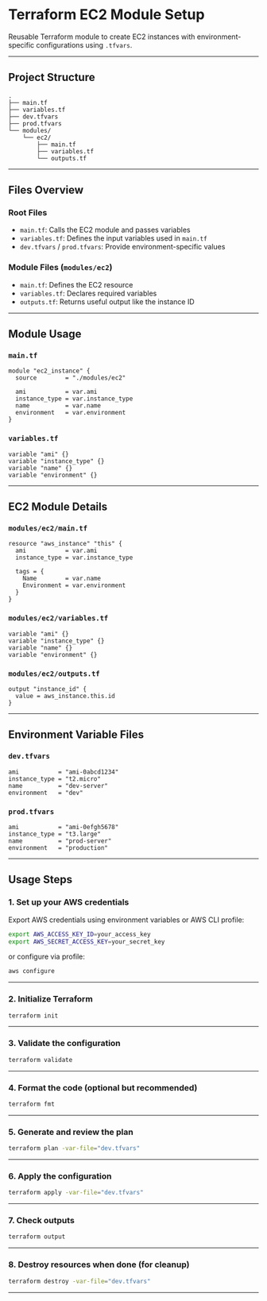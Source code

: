 # Terraform EC2 Module Setup

Reusable Terraform module to create EC2 instances with environment-specific configurations using `.tfvars`.

---

## Project Structure

```
.
├── main.tf
├── variables.tf
├── dev.tfvars
├── prod.tfvars
└── modules/
    └── ec2/
        ├── main.tf
        ├── variables.tf
        └── outputs.tf
```

---

## Files Overview

### Root Files

- `main.tf`: Calls the EC2 module and passes variables
- `variables.tf`: Defines the input variables used in `main.tf`
- `dev.tfvars` / `prod.tfvars`: Provide environment-specific values

### Module Files (`modules/ec2`)

- `main.tf`: Defines the EC2 resource
- `variables.tf`: Declares required variables
- `outputs.tf`: Returns useful output like the instance ID

---

## Module Usage

### `main.tf`

```hcl
module "ec2_instance" {
  source        = "./modules/ec2"

  ami           = var.ami
  instance_type = var.instance_type
  name          = var.name
  environment   = var.environment
}
```

### `variables.tf`

```hcl
variable "ami" {}
variable "instance_type" {}
variable "name" {}
variable "environment" {}
```

---

## EC2 Module Details

### `modules/ec2/main.tf`

```hcl
resource "aws_instance" "this" {
  ami           = var.ami
  instance_type = var.instance_type

  tags = {
    Name        = var.name
    Environment = var.environment
  }
}
```

### `modules/ec2/variables.tf`

```hcl
variable "ami" {}
variable "instance_type" {}
variable "name" {}
variable "environment" {}
```

### `modules/ec2/outputs.tf`

```hcl
output "instance_id" {
  value = aws_instance.this.id
}
```

---

## Environment Variable Files

### `dev.tfvars`

```hcl
ami           = "ami-0abcd1234"
instance_type = "t2.micro"
name          = "dev-server"
environment   = "dev"
```

### `prod.tfvars`

```hcl
ami           = "ami-0efgh5678"
instance_type = "t3.large"
name          = "prod-server"
environment   = "production"
```

---

## Usage Steps

### 1. Set up your AWS credentials

Export AWS credentials using environment variables or AWS CLI profile:

```bash
export AWS_ACCESS_KEY_ID=your_access_key
export AWS_SECRET_ACCESS_KEY=your_secret_key
```

or configure via profile:

```bash
aws configure
```

---

### 2. Initialize Terraform

```bash
terraform init
```

---

### 3. Validate the configuration

```bash
terraform validate
```

---

### 4. Format the code (optional but recommended)

```bash
terraform fmt
```

---

### 5. Generate and review the plan

```bash
terraform plan -var-file="dev.tfvars"
```

---

### 6. Apply the configuration

```bash
terraform apply -var-file="dev.tfvars"
```

---

### 7. Check outputs

```bash
terraform output
```

---

### 8. Destroy resources when done (for cleanup)

```bash
terraform destroy -var-file="dev.tfvars"
```

---